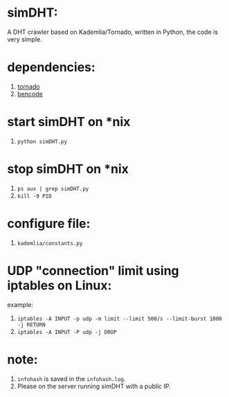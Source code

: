 simDHT:
======
A DHT crawler based on Kademlia/Tornado, written in Python, the code is very simple.

dependencies:
======
1. [tornado](https://pypi.python.org/pypi/tornado/3.2)
2. [bencode](https://pypi.python.org/pypi/bencode/1.0)


start simDHT on *nix
============================
1. `python simDHT.py`


stop simDHT on *nix
===========================
1. `ps aux | grep simDHT.py`
2. `kill -9 PID`


configure file:
===============
1. `kademlia/constants.py`

UDP "connection" limit using iptables on Linux:
======================================
example:
1. `iptables -A INPUT -p udp -m limit --limit 500/s --limit-burst 1000 -j RETURN`
2. `iptables -A INPUT -P udp -j DROP`

note:
====
1. `infohash` is saved in the `infohash.log`.
2. Please on the server running simDHT with a public IP.
